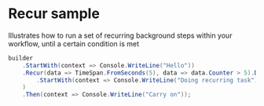 # Recur sample

Illustrates how to run a set of recurring background steps within your workflow, until a certain condition is met


```c#
builder
    .StartWith(context => Console.WriteLine("Hello"))
    .Recur(data => TimeSpan.FromSeconds(5), data => data.Counter > 5).Do(recur => recur
        .StartWith(context => Console.WriteLine("Doing recurring task"))
    )
    .Then(context => Console.WriteLine("Carry on"));
```
